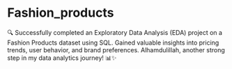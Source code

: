 # Fashion_products
🔍 Successfully completed an Exploratory Data Analysis (EDA) project on a Fashion Products dataset using SQL. Gained valuable insights into pricing trends, user behavior, and brand preferences. Alhamdulillah, another strong step in my data analytics journey! 📊✨
